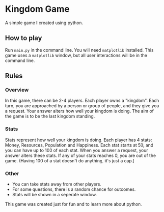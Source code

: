 # Kingdom Game
A simple game I created using python.

## How to play
Run `main.py` in the command line.
You will need `matplotlib` installed.
This game uses a `matplotlib` window,
but all user interactions will be in the command line.

## Rules
### Overview
In this game, there can be 2-4 players.
Each player owns a "kingdom".
Each turn, you are approached by a person or group of people,
and they give you a request.
Your answer alters how well your kingdom is doing.
The aim of the game is to be the last kingdom standing.

### Stats
Stats represent how well your kingdom is doing.
Each player has 4 stats: Money, Resources, Population and Happiness.
Each stat starts at 50, and you can have up to 100 of each stat.
When you answer a request, your answer alters these stats.
If any of your stats reaches 0, you are out of the game.
(Having 100 of a stat doesn't do anything, it's just a cap.)

### Other
- You can take stats away from other players.
- For some questions, there is a random chance for outcomes.
- Stats will be shown in a seperate window.

This game was created just for fun and to learn more about python.
